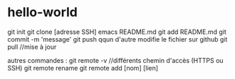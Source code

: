 # hello-world

git init
git clone [adresse SSH]
emacs README.md
git add README.md
git commit -m 'message'
git push
qqun d'autre modifie le fichier sur github
git pull //mise à jour


autres commandes :
git remote -v //différents chemin d'accès (HTTPS ou SSH)
git remote rename
git remote add [nom] [lien]
